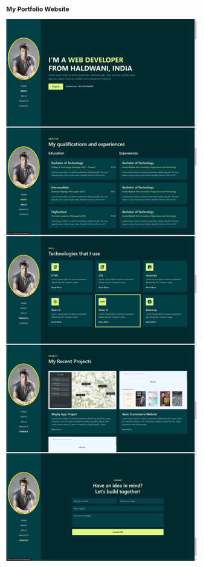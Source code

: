 ### My Portfolio Website

<img src = "./images/1.png">
<img src = "./images/2.png">
<img src = "./images/3.png">
<img src = "./images/4.png">
<img src = "./images/5.png">
